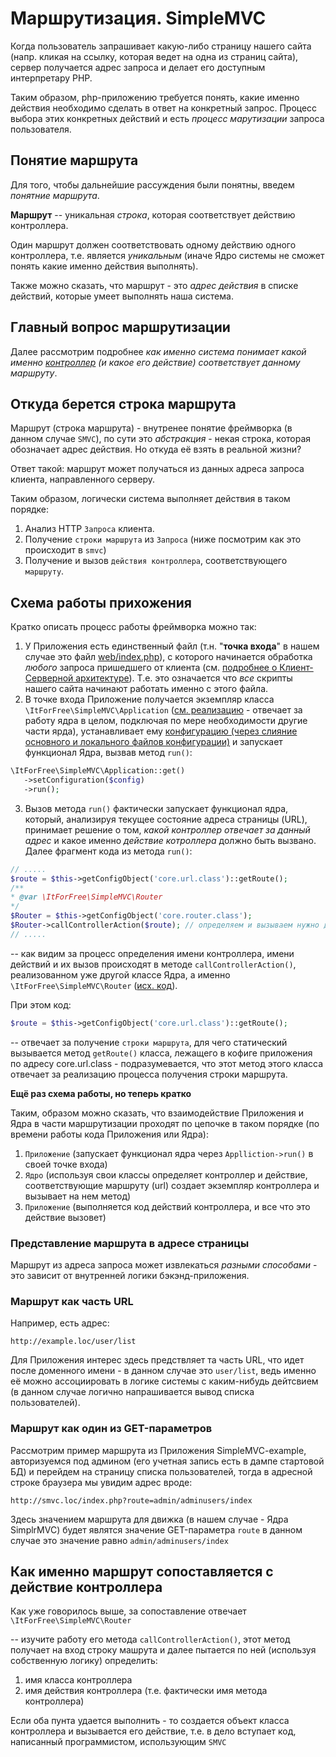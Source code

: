 
# Маршрутизация. SimpleMVC

Когда пользователь запрашивает какую-либо страницу нашего сайта (напр. кликая на ссылку, которая ведет на одна из страниц сайта), сервер получается адрес запроса и делает его доступным интерпретару PHP.

Таким образом, php-приложению требуется понять, какие именно действия необходимо сделать в ответ на конкретный запрос. 
Процесс выбора этих конкретных действий и есть _процесс марутизации_ запроса пользователя.

## Понятие маршрута

Для того, чтобы дальнейшие рассуждения были понятны, введем _понятние маршрута_.

**Маршрут** -- уникальная _строка_, которая соответствует действию контроллера.

Один маршрут должен соответствовать одному действию одного контроллера, т.е. является _уникальным_ (иначе Ядро системы не сможет понять какие именно действия выполнять).

Также можно сказать, что маршрут - это _адрес действия_ в списке действий, которые умеет выполнять наша система.

## Главный вопрос маршрутизации

Далее рассмотрим подробнее _как именно система понимает какой именно [контроллер](Controllers.md) (и какое его действие) соответствует данному маршруту_.


## Откуда берется строка маршрута

Маршрут (строка маршрута) - внутренее понятие фреймворка (в данном случае `SMVC`),
по сути это _абстракция_ - некая строка, которая обозначает адрес действия.
Но откуда её взять в реальной жизни?

Ответ такой: маршрут может получаться из данных адреса запроса клиента, направленного серверу.

Таким образом, логически система выполняет действия в таком порядке: 

1. Анализ HTTP `Запроса` клиента.
2. Получение `строки маршрута` из `Запроса` (ниже посмотрим как это происходит в `smvc`)
3. Получение и вызов `действия контроллера`, соответствующего `маршруту`.


## Схема работы прихожения

Кратко описать процесс работы фреймворка можно так:

1. У Приложения есть единственный файл (т.н. "**точка входа**" в нашем случае это файл [web/index.php](https://github.com/it-for-free/SimpleMVC-example/blob/master/web/index.php)), с которого начинается обработка _любого_ запроса пришедшего от клиента (см. [подробнее о Клиент-Серверной архитектуре](http://fkn.ktu10.com/?q=node/9330)). Т.е. это означается что _все_ скрипты нашего сайта начинают работать именно с этого файла.
2. В точке входа Приложение получается экземпляр класса `\ItForFree\SimpleMVC\Application` ([см. реализацию](https://github.com/it-for-free/SimpleMVC/blob/master/src/Application.php) - отвечает за работу ядра в целом, подключая по мере необходимости другие части ярда), устанавливает ему [конфигурацию (через слияние основного и локального файлов конфигурации)](Config.md) и запускает функционал Ядра, вызвав метод `run()`:
 
 ```php
 \ItForFree\SimpleMVC\Application::get()
    ->setConfiguration($config)
    ->run();
 ```
3. Вызов метода `run()` фактически запускает функционал ядра, который, анализируя текущее состояние адреса страницы (URL), принимает решение о том, _какой контроллер отвечает за данный адрес_ и какое именно _действие котроллера_ должно быть вызвано. Далее  фрагмент кода из метода `run()`:

```php
// .....
$route = $this->getConfigObject('core.url.class')::getRoute();
/**
* @var \ItForFree\SimpleMVC\Router
*/
$Router = $this->getConfigObject('core.router.class');
$Router->callControllerAction($route); // определяем и вызываем нужно действие контроллера
// .....
```
-- как видим за процесс определения имени контроллера, имени действий и их вызов происходят в методе `callControllerAction()`, реализованном  уже другой классе Ядра, а именно `\ItForFree\SimpleMVC\Router` ([исх. код](https://github.com/it-for-free/SimpleMVC/blob/master/src/Router.php)).


При этом код:
```php
$route = $this->getConfigObject('core.url.class')::getRoute();
```
-- отвечает за получение `строки маршрута`, для чего статический вызывается метод `getRoute()` класса, лежащего в кофиге приложения по адресу core.url.class - подразумевается, что этот метод этого класса отвечает за реализацию процесса получения строки маршрута.


**Ещё раз схема работы, но теперь кратко**

Таким, образом можно сказать, что взаимодействие Приложения и Ядра в части маршрутизации проходят по цепочке в таком порядке (по времени работы кода Приложения или Ядра):

 1. `Приложение` (запускает функционал ядра через `Applliction->run()` в своей точке входа)
 2. `Ядро` (используя свои классы определяет контроллер и действие, соответствующие маршруту (url) создает экземпляр контроллера и вызывает на нем метод)
 3. `Приложение` (выполняется код действий контроллера, и все что это действие вызовет)


### Представление маршрута в адресе страницы

Маршрут из адреса запроса может извлекаться _разными способами_ - это зависит от внутренней логики бэкэнд-приложения.

### Маршрут как часть URL

Например, есть адрес:
```
http://example.loc/user/list
```

Для Приложения интерес здесь предствляет та часть URL, что идет после доменного имени - в данном случае это `user/list`, ведь именно её можно ассоциировать в логике системы с каким-нибудь дейтсвием (в данном случае логично напрашивается вывод списка пользователей).

### Маршрут как один из GET-параметров 

Рассмотрим пример маршрута из Приложения SimpleMVC-example, авторизуемся под админом (его учетная запись есть в дампе стартовой БД) и перейдем на страницу списка пользователей, тогда в адресной строке браузера мы увидим адрес вроде:

```
http://smvc.loc/index.php?route=admin/adminusers/index
```

Здесь значением маршрута для движка (в нашем случае - Ядра SimplrMVC) будет являтся значение GET-параметра `route` в данном случае это значение равно `admin/adminusers/index`

## Как именно маршрут сопоставляется с действие контроллера

Как уже говорилось выше, за сопоставление отвечает `\ItForFree\SimpleMVC\Router`

-- изучите работу его метода `callControllerAction()`, этот метод получает на вход строку машрута и далее пытается по ней (используя собственную логику) определить:
1. имя класса контроллера
2. имя действия контроллера (т.е. фактически имя метода контроллера)

Если оба пунта удается выполнить - то создается объект класса контроллера и вызывается его действие, т.е. в дело вступает код, написанный программистом, использующим `SMVC`


